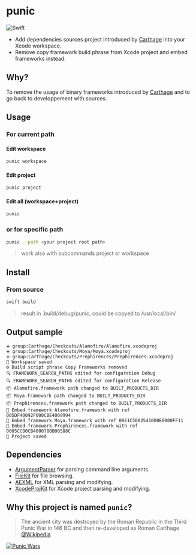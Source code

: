 # punic

![Swift](https://github.com/phimage/punic/workflows/Swift/badge.svg)

- Add dependencies sources project introduced by [Carthage](https://github.com/Carthage/Carthage) into your Xcode workspace.
- Remove copy framework build phrase from Xcode project and embed frameworks instead.

## Why?

To remove the usage of binary frameworks introduced by [Carthage](https://github.com/Carthage/Carthage) and to go back to developpement with sources.

## Usage

### For current path

#### Edit workspace

```bash
punic workspace
```

#### Edit project

```bash
punic project
```

#### Edit all (workspace+project)

```bash
punic
```

### or for specific path

```bash
punic --path <your project root path>
```
> work also with subcommands project or workspace

## Install

### From source

```bash
swift build
```
> result in .build/debug/punic, could be copyed to /usr/local/bin/

## Output sample

```
➕ group:Carthage/Checkouts/Alamofire/Alamofire.xcodeproj
➕ group:Carthage/Checkouts/Moya/Moya.xcodeproj
➕ group:Carthage/Checkouts/Prephirences/Prephirences.xcodeproj
💾 Workspace saved
⚙️ Build script phrase Copy Frameworks removed
🔍 FRAMEWORK_SEARCH_PATHS edited for configuration Debug
🔍 FRAMEWORK_SEARCH_PATHS edited for configuration Release
📦 Alamofire.framework path changed to BUILT_PRODUCTS_DIR
📦 Moya.framework path changed to BUILT_PRODUCTS_DIR
📦 Prephirences.framework path changed to BUILT_PRODUCTS_DIR
🚀 Embed framework Alamofire.framework with ref 005DF40092F000CBE4009994
🚀 Embed framework Moya.framework with ref 00E1C5002541000E0000FF11
🚀 Embed framework Prephirences.framework with ref 0005CC00CB4000780B00588C
💾 Project saved
```

## Dependencies

- [ArgumentParser](https://swift.org/blog/argument-parser/) for parsing command line arguments.
- [FileKit](https://github.com/nvzqz/FileKit) for file browsing.
- [AEXML](https://github.com/tadija/AEXML) for XML parsing and modifying.
- [XcodeProjKit](https://github.com/phimage/XcodeProjKit) for Xcode project parsing and modifying.

## Why this project is named `punic`?

> The ancient city was destroyed by the Roman Republic in the Third Punic War in 146 BC and then re-developed as Roman Carthage
[@Wikipedia](https://en.wikipedia.org/wiki/Carthage)

[![Punic Wars](https://pbs.twimg.com/media/DpPTMsgWwAAnXq1?format=jpg&name=thumb)](https://twitter.com/sara_boutall/status/1050415438923005958)
